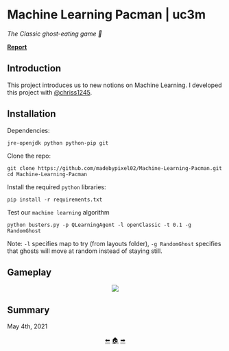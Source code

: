 # Machine Learning Pacman | uc3m

*The Classic ghost-eating game 👾*

[**Report**](https://github.com/madebypixel02/Machine-Learning-Pacman/blob/master/Practice%202%20Report.pdf)

## Introduction

This project introduces us to new notions on Machine Learning. I developed this project with [@chriss1245](https://github.com/chriss1245).

## Installation

Dependencies:

```
jre-openjdk python python-pip git
```

Clone the repo:

```shell
git clone https://github.com/madebypixel02/Machine-Learning-Pacman.git
cd Machine-Learning-Pacman
```

Install the required ``python`` libraries:

```shell
pip install -r requirements.txt
```
Test our ``machine learning`` algorithm

```shell
python busters.py -p QLearningAgent -l openClassic -t 0.1 -g RandomGhost
```

Note: ``-l`` specifies map to try (from layouts folder), ``-g RandomGhost`` specifies that ghosts will move at random instead of staying still.

## Gameplay

<p align="center">
  <img src=https://user-images.githubusercontent.com/40824677/157230489-78664ef8-2eb5-41ff-9dc0-ed4b7aa7aa52.gif />
</p>

## Summary

May 4th, 2021

<p align="center">
  <a href="https://github.com/madebypixel02/face-recognizer_with_fda_pca_knn">&#11013;</a>
  <a href="https://github.com/madebypixel02/Uc3m-Projects">&#127968;</a>
  <a href="https://github.com/madebypixel02/Openssl-Practices-2022">&#10145;</a>
</p>
